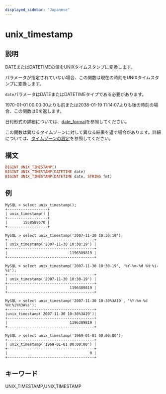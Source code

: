 ```yaml
---
displayed_sidebar: "Japanese"
---
```


# unix_timestamp

## 説明

DATEまたはDATETIMEの値をUNIXタイムスタンプに変換します。

パラメータが指定されていない場合、この関数は現在の時刻をUNIXタイムスタンプに変換します。

`date`パラメータはDATEまたはDATETIMEタイプである必要があります。

1970-01-01 00:00:00よりも前または2038-01-19 11:14:07よりも後の時刻の場合、この関数は0を返します。

日付形式の詳細については、[date_format](./date_format.md)を参照してください。

この関数は異なるタイムゾーンに対して異なる結果を返す場合があります。詳細については、[タイムゾーンの設定](../../../administration/timezone.md)を参照してください。

## 構文

```Haskell
BIGINT UNIX_TIMESTAMP()
BIGINT UNIX_TIMESTAMP(DATETIME date)
BIGINT UNIX_TIMESTAMP(DATETIME date, STRING fmt)
```

## 例

```Plain Text
MySQL > select unix_timestamp();
+------------------+
| unix_timestamp() |
+------------------+
|       1558589570 |
+------------------+

MySQL > select unix_timestamp('2007-11-30 10:30:19');
+---------------------------------------+
| unix_timestamp('2007-11-30 10:30:19') |
+---------------------------------------+
|                            1196389819 |
+---------------------------------------+

MySQL > select unix_timestamp('2007-11-30 10:30-19', '%Y-%m-%d %H:%i-%s');
+---------------------------------------+
| unix_timestamp('2007-11-30 10:30-19') |
+---------------------------------------+
|                            1196389819 |
+---------------------------------------+

MySQL > select unix_timestamp('2007-11-30 10:30%3A19', '%Y-%m-%d %H:%i%%3A%s');
+---------------------------------------+
|unix_timestamp('2007-11-30 10:30%3A19')|
+---------------------------------------+
|                            1196389819 |
+---------------------------------------+

MySQL > select unix_timestamp('1969-01-01 00:00:00');
+---------------------------------------+
| unix_timestamp('1969-01-01 00:00:00') |
+---------------------------------------+
|                                     0 |
+---------------------------------------+
```

## キーワード

UNIX_TIMESTAMP,UNIX,TIMESTAMP